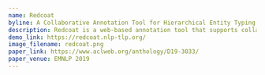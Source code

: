 ```yaml
---
name: Redcoat
byline: A Collaborative Annotation Tool for Hierarchical Entity Typing
description: Redcoat is a web-based annotation tool that supports collaborative hierarchical entity typing. As an annotation tool, Redcoat also facilitates knowledge elicitation by allowing the creation and continuous refinement of concept hierarchies during annotation.
demo_link: https://redcoat.nlp-tlp.org/
image_filename: redcoat.png
paper_link: https://www.aclweb.org/anthology/D19-3033/
paper_venue: EMNLP 2019
---
```

